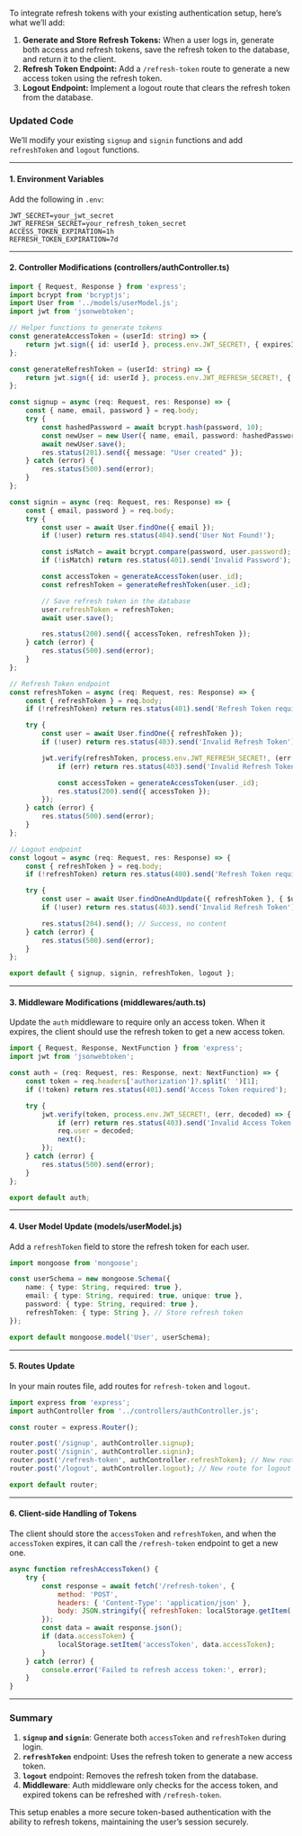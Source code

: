 To integrate refresh tokens with your existing authentication setup, here’s what we’ll add:

1. **Generate and Store Refresh Tokens:** When a user logs in, generate both access and refresh tokens, save the refresh token to the database, and return it to the client.
2. **Refresh Token Endpoint:** Add a `/refresh-token` route to generate a new access token using the refresh token.
3. **Logout Endpoint:** Implement a logout route that clears the refresh token from the database.

### Updated Code

We’ll modify your existing `signup` and `signin` functions and add `refreshToken` and `logout` functions.

---

#### 1. **Environment Variables**
Add the following in `.env`:

```plaintext
JWT_SECRET=your_jwt_secret
JWT_REFRESH_SECRET=your_refresh_token_secret
ACCESS_TOKEN_EXPIRATION=1h
REFRESH_TOKEN_EXPIRATION=7d
```

---

#### 2. **Controller Modifications (controllers/authController.ts)**

```typescript
import { Request, Response } from 'express';
import bcrypt from 'bcryptjs';
import User from '../models/userModel.js';
import jwt from 'jsonwebtoken';

// Helper functions to generate tokens
const generateAccessToken = (userId: string) => {
    return jwt.sign({ id: userId }, process.env.JWT_SECRET!, { expiresIn: process.env.ACCESS_TOKEN_EXPIRATION });
};

const generateRefreshToken = (userId: string) => {
    return jwt.sign({ id: userId }, process.env.JWT_REFRESH_SECRET!, { expiresIn: process.env.REFRESH_TOKEN_EXPIRATION });
};

const signup = async (req: Request, res: Response) => {
    const { name, email, password } = req.body;
    try {
        const hashedPassword = await bcrypt.hash(password, 10);
        const newUser = new User({ name, email, password: hashedPassword });
        await newUser.save();
        res.status(201).send({ message: "User created" });
    } catch (error) {
        res.status(500).send(error);
    }
};

const signin = async (req: Request, res: Response) => {
    const { email, password } = req.body;
    try {
        const user = await User.findOne({ email });
        if (!user) return res.status(404).send('User Not Found!');

        const isMatch = await bcrypt.compare(password, user.password);
        if (!isMatch) return res.status(401).send('Invalid Password');

        const accessToken = generateAccessToken(user._id);
        const refreshToken = generateRefreshToken(user._id);

        // Save refresh token in the database
        user.refreshToken = refreshToken;
        await user.save();

        res.status(200).send({ accessToken, refreshToken });
    } catch (error) {
        res.status(500).send(error);
    }
};

// Refresh Token endpoint
const refreshToken = async (req: Request, res: Response) => {
    const { refreshToken } = req.body;
    if (!refreshToken) return res.status(401).send('Refresh Token required');

    try {
        const user = await User.findOne({ refreshToken });
        if (!user) return res.status(403).send('Invalid Refresh Token');

        jwt.verify(refreshToken, process.env.JWT_REFRESH_SECRET!, (err, decoded) => {
            if (err) return res.status(403).send('Invalid Refresh Token');

            const accessToken = generateAccessToken(user._id);
            res.status(200).send({ accessToken });
        });
    } catch (error) {
        res.status(500).send(error);
    }
};

// Logout endpoint
const logout = async (req: Request, res: Response) => {
    const { refreshToken } = req.body;
    if (!refreshToken) return res.status(400).send('Refresh Token required');

    try {
        const user = await User.findOneAndUpdate({ refreshToken }, { $unset: { refreshToken: "" } });
        if (!user) return res.status(403).send('Invalid Refresh Token');

        res.status(204).send(); // Success, no content
    } catch (error) {
        res.status(500).send(error);
    }
};

export default { signup, signin, refreshToken, logout };
```

---

#### 3. **Middleware Modifications (middlewares/auth.ts)**

Update the `auth` middleware to require only an access token. When it expires, the client should use the refresh token to get a new access token.

```typescript
import { Request, Response, NextFunction } from 'express';
import jwt from 'jsonwebtoken';

const auth = (req: Request, res: Response, next: NextFunction) => {
    const token = req.headers['authorization']?.split(' ')[1];
    if (!token) return res.status(401).send('Access Token required');

    try {
        jwt.verify(token, process.env.JWT_SECRET!, (err, decoded) => {
            if (err) return res.status(403).send('Invalid Access Token');
            req.user = decoded;
            next();
        });
    } catch (error) {
        res.status(500).send(error);
    }
};

export default auth;
```

---

#### 4. **User Model Update (models/userModel.js)**

Add a `refreshToken` field to store the refresh token for each user.

```typescript
import mongoose from 'mongoose';

const userSchema = new mongoose.Schema({
    name: { type: String, required: true },
    email: { type: String, required: true, unique: true },
    password: { type: String, required: true },
    refreshToken: { type: String }, // Store refresh token
});

export default mongoose.model('User', userSchema);
```

---

#### 5. **Routes Update**

In your main routes file, add routes for `refresh-token` and `logout`.

```typescript
import express from 'express';
import authController from '../controllers/authController.js';

const router = express.Router();

router.post('/signup', authController.signup);
router.post('/signin', authController.signin);
router.post('/refresh-token', authController.refreshToken); // New route for refreshing access token
router.post('/logout', authController.logout); // New route for logout

export default router;
```

---

#### 6. **Client-side Handling of Tokens**

The client should store the `accessToken` and `refreshToken`, and when the `accessToken` expires, it can call the `/refresh-token` endpoint to get a new one.

```javascript
async function refreshAccessToken() {
    try {
        const response = await fetch('/refresh-token', {
            method: 'POST',
            headers: { 'Content-Type': 'application/json' },
            body: JSON.stringify({ refreshToken: localStorage.getItem('refreshToken') })
        });
        const data = await response.json();
        if (data.accessToken) {
            localStorage.setItem('accessToken', data.accessToken);
        }
    } catch (error) {
        console.error('Failed to refresh access token:', error);
    }
}
```

---

### Summary
1. **`signup` and `signin`**: Generate both `accessToken` and `refreshToken` during login.
2. **`refreshToken`** endpoint: Uses the refresh token to generate a new access token.
3. **`logout`** endpoint: Removes the refresh token from the database.
4. **Middleware**: Auth middleware only checks for the access token, and expired tokens can be refreshed with `/refresh-token`. 

This setup enables a more secure token-based authentication with the ability to refresh tokens, maintaining the user’s session securely.